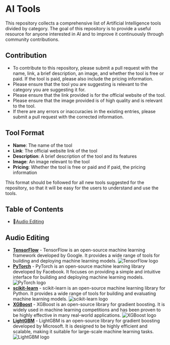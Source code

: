 # AI Tools


This repository collects a comprehensive list of Artificial Intelligence tools divided by category. The goal of this repository is to provide a useful resource for anyone interested in AI and to improve it continuously through community contributions.

## Contribution

- To contribute to this repository, please submit a pull request with the name, link, a brief description, an image, and whether the tool is free or paid. If the tool is paid, please also include the pricing information.
- Please ensure that the tool you are suggesting is relevant to the category you are suggesting it for.
- Please ensure that the link provided is for the official website of the tool.
- Please ensure that the image provided is of high quality and is relevant to the tool.
- If there are any errors or inaccuracies in the existing entries, please submit a pull request with the corrected information.

## Tool Format

- **Name**: The name of the tool
- **Link**: The official website link of the tool
- **Description**: A brief description of the tool and its features
- **Image**: An image relevant to the tool
- **Pricing**: Whether the tool is free or paid and if paid, the pricing information

This format should be followed for all new tools suggested for the repository, so that it will be easy for the users to understand and use the tools.

## Table of Contents

- 📣[Audio Editing](#audio-editing)





## Audio Editing

- **[TensorFlow](https://tensorflow.org/)** - TensorFlow is an open-source machine learning framework developed by Google. It provides a wide range of tools for building and deploying machine learning models. ![TensorFlow logo](https://github.com/tensorflow/tensorflow/raw/master/tensorflow/lite/g3doc/images/tensorflow-logo.png)
- **[PyTorch](https://pytorch.org/)** - PyTorch is an open-source machine learning library developed by Facebook. It focuses on providing a simple and intuitive interface for building and deploying machine learning models. ![PyTorch logo](https://pytorch.org/assets/images/pytorch-logo.png)
- **[scikit-learn](https://scikit-learn.org/)** - scikit-learn is an open-source machine learning library for Python. It provides a wide range of tools for building and evaluating machine learning models. ![scikit-learn logo](https://scikit-learn.org/stable/_static/scikit-learn-logo-small.png)
- **[XGBoost](https://xgboost.readthedocs.io/)** - XGBoost is an open-source library for gradient boosting. It is widely used in machine learning competitions and has been proven to be highly effective in many real-world applications. ![XGBoost logo](https://xgboost.readthedocs.io/en/latest/_static/xgboost_logo.svg)
- **[LightGBM](https://lightgbm.readthedocs.io/)** - LightGBM is an open-source library for gradient boosting developed by Microsoft. It is designed to be highly efficient and scalable, making it suitable for large-scale machine learning tasks. ![LightGBM logo](https://lightgbm.readthedocs.io/en/latest/_static/logo.png)


